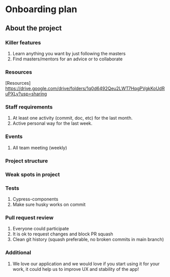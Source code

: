 # Onboarding plan

## About the project

### Killer features

1. Learn anything you want by just following the masters
2. Find masters/mentors for an advice or to collaborate


### Resources

[Resources] https://drive.google.com/drive/folders/1q0d6492Qeu2LWT7HqgPVgkKoUdRuPXLy?usp=sharing

### Staff requirements

1. At least one activity (commit, doc, etc) for the last month.
2. Active personal way for the last week.

### Events

1. All team meeting (weekly)

### Project structure
### Weak spots in project
### Tests

1. Cypress-components
2. Make sure husky works on commit


### Pull request review

1. Everyone could participate
2. It is ok to request changes and block PR squash
3. Clean git history (squash preferable, no broken commits in main branch)

### Additional 

1. We love our application and we would love if you start using it for your work, it could help us to improve UX and stability of the app!
